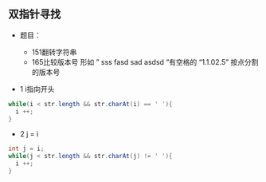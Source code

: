 ## 双指针寻找
- 题目：
  - 151翻转字符串
  - 165比较版本号
形如 
” sss fasd sad   asdsd “有空格的
“1.1.02.5” 按点分割的版本号

- 1 i指向开头
``` java
while(i < str.length && str.charAt(i) == ' '){
  i ++;
}
```
- 2 j = i
``` java
int j = i;
while(j < str.length && str.charAt(j) != ' '){
  i ++;
}
```
